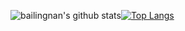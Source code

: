 
![bailingnan's github stats](https://github-readme-stats.vercel.app/api?username=bailingnan&count_private=true&show_icons=true&theme=dracula&hide_border=true)[![Top Langs](https://github-readme-stats.vercel.app/api/top-langs/?username=bailingnan&hide=HTML)](https://github.com/anuraghazra/github-readme-stats)
